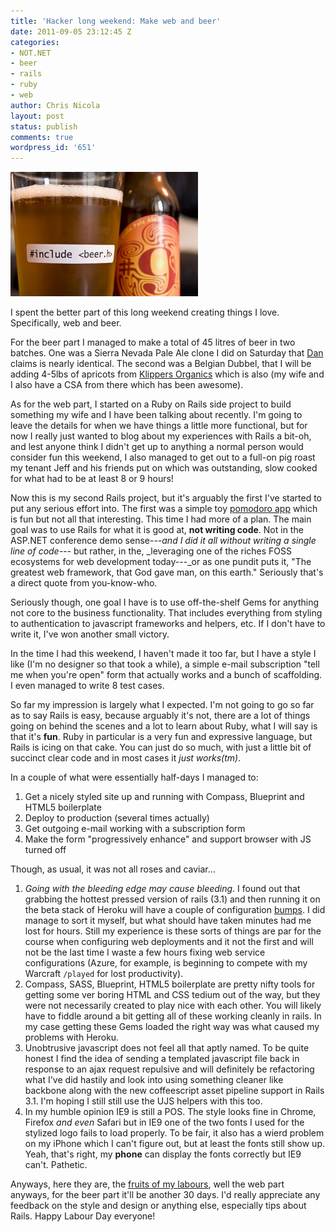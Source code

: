 ```yaml
---
title: 'Hacker long weekend: Make web and beer'
date: 2011-09-05 23:12:45 Z
categories:
- NOT.NET
- beer
- rails
- ruby
- web
author: Chris Nicola
layout: post
status: publish
comments: true
wordpress_id: '651'
---
```


![include beer][1]

I spent the better part of this long weekend creating things I love.
Specifically, web and beer.

For the beer part I managed to make a total of 45 litres of beer in two
batches. One was a Sierra Nevada Pale Ale clone I did on Saturday that [Dan][3]
claims is nearly identical. The second was a Belgian Dubbel, that I will be
adding 4-5lbs of apricots from [Klippers Organics][4] which is also (my wife
and I also have a CSA from there which has been awesome). 

As for the web part, I started on a Ruby on Rails side project
to build something my wife and I have been talking about recently. I'm going to
leave the details for when we have things a little more functional, but for now
I really just wanted to blog about my experiences with Rails a bit-oh, and
lest anyone think I didn't get up to anything a normal person would consider
fun this weekend, I also managed to get out to a full-on pig roast my tenant
Jeff and his friends put on which was outstanding, slow cooked for what had to
be at least 8 or 9 hours!

<!--more-->

Now this is my second Rails project, but it's arguably the first I've started
to put any serious effort into. The first was a simple toy [pomodoro app][5]
which is fun but not all that interesting. This time I had more of a plan. The
main goal was to use Rails for what it is good at, **not writing code**. Not in
the ASP.NET conference demo sense---_and I did it all without writing a single
line of code---_ but rather, in the, _leveraging one of the riches FOSS
ecosystems for web development today---_or as one pundit puts it, 
"The greatest web framework, that God gave man, on this earth."
 Seriously that's a direct quote from you-know-who. 

Seriously though, one goal I have is to use off-the-shelf Gems for anything not
core to the business functionality. That includes everything from styling to
authentication to javascript frameworks and helpers, etc. If I don't have to
write it, I've won another small victory.

In the time I had this weekend, I haven't made it too far, but I have a style I
like (I'm no designer so that took a while), a simple e-mail subscription "tell
me when you're open" form that actually works and a bunch of scaffolding. I
even managed to write 8 test cases. 

So far my impression is largely what I expected. I'm not going to go so far as
to say Rails is easy, because arguably it's not, there are a lot of things
going on behind the scenes and a lot to learn about Ruby, what I will say is
that it's **fun**. Ruby in particular is a very fun and expressive language,
but Rails is icing on that cake. You can just do so much, with just a little
bit of succinct clear code and in most cases it _just works(tm)_.

In a couple of what were essentially half-days I managed to: 

  1. Get a nicely styled site up and running with Compass, Blueprint and HTML5 boilerplate
  2. Deploy to production (several times actually)
  3. Get outgoing e-mail working with a subscription form
  4. Make the form "progressively enhance" and support browser with JS turned off

Though, as usual, it was not all roses and caviar... 

  1. _Going with the bleeding edge may cause bleeding_. I found out that
     grabbing the hottest pressed version of rails (3.1) and then running it on
     the beta stack of Heroku will have a couple of configuration [bumps][6]. I
     did manage to sort it myself, but what should have taken minutes had me
     lost for hours. Still my experience is these sorts of things are par for
     the course when configuring web deployments and it not the first and will
     not be the last time I waste a few hours fixing web service configurations
     (Azure, for example, is beginning to compete with my Warcraft `/played`
     for lost productivity).
  2. Compass, SASS, Blueprint, HTML5 boilerplate are pretty nifty tools for
     getting some ver boring HTML and CSS tedium out of the way, but they were
     not necessarily created to play nice with each other. You will likely have
     to fiddle around a bit getting all of these working cleanly in rails. In
     my case getting these Gems loaded the right way was what caused my
     problems with Heroku.
  3. Unobtrusive javascript does not feel all that aptly named. To be quite
     honest I find the idea of sending a templated javascript file back in
     response to an ajax request repulsive and will definitely be refactoring
     what I've did hastily and look into using something cleaner like backbone
     along with the new coffeescript asset pipeline support in Rails 3.1. I'm
     hoping I still still use the UJS helpers with this too.
  4. In my humble opinion IE9 is still a POS. The style looks fine in Chrome,
     Firefox _and even_ Safari but in IE9 one of the two fonts I used for the
     stylized logo fails to load properly. To be fair, it also has a wierd
     problem on my iPhone which I can't figure out, but at least the fonts
     still show up. Yeah, that's right, my **phone** can display the fonts
     correctly but IE9 can't. Pathetic.

Anyways, here they are, the [fruits of my labours][7], well the web part
anyways, for the beer part it'll be another 30 days. I'd really appreciate any
feedback on the style and design or anything else, especially tips about Rails.
Happy Labour Day everyone!

   [1]: /images/include_beer-300x199.jpg (include_beer)
   [2]: /images/include_beer.jpeg
   [3]: http://www.beermaking.ca/
   [4]: http://klippersorganics.com/
   [5]: http://tomatina.heroku.com
   [6]: http://stackoverflow.com/questions/7311000/unable-to-get-rails-3-1-compass-sass-blueprint-working-on-heroku-cedar
   [7]: http://pixelpublish.com

